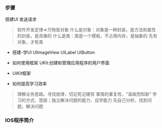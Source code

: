 ### 步骤
搭建UI
发送请求
>软件开发定律=>万物皆对象
>什么是对象：对象是一种封装，是方法和属性的封装，是具像的
>什么是类：类是一个模板，不占用内存，是抽象的
>先有对象，才有类

* 搭建-学UI
UIImageView
UILabel
UIButton

* 如何使用框架
UKit:创建和管理应用程序的用户界面

* UIKit框架
* 如何提高学习效率
>理解业务思路。寻找规律，切记死记硬背
>事情的重复性，“温故而知新”
>学习的方式、思路；独立解决问题的能力、自学能力
>先自己分析，找到问题，解决问题

### IOS程序简介

